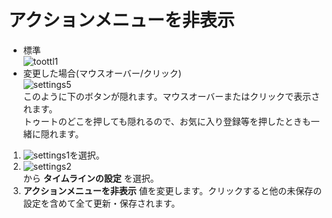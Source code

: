 # アクションメニューを非表示
* 標準  
![toottl1](https://dl.thedesk.top/media/toottl1.PNG)
* 変更した場合(マウスオーバー/クリック)  
![settings5](https://dl.thedesk.top/media/settings5.PNG)   
このように下のボタンが隠れます。マウスオーバーまたはクリックで表示されます。  
トゥートのどこを押しても隠れるので、お気に入り登録等を押したときも一緒に隠れます。  
  
1. ![settings1](https://dl.thedesk.top/media/settings1.PNG)を選択。
1. ![settings2](https://dl.thedesk.top/media/settings2.PNG)  
から __タイムラインの設定__ を選択。
1.  __アクションメニューを非表示__ 値を変更します。クリックすると他の未保存の設定を含めて全て更新・保存されます。

